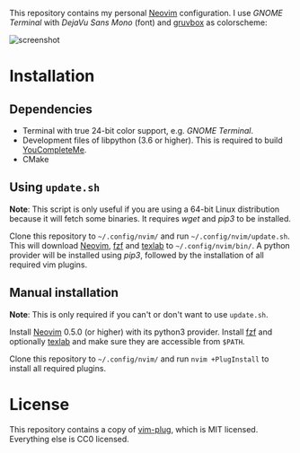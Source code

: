 This repository contains my personal [Neovim](https://neovim.io/)
configuration. I use _GNOME Terminal_ with _DejaVu Sans Mono_ (font) and
[gruvbox](https://github.com/gruvbox-community/gruvbox) as colorscheme:

![screenshot](https://user-images.githubusercontent.com/8235638/113520650-d53a5380-9594-11eb-941f-6e8eb4206531.png)

# Installation

## Dependencies

* Terminal with true 24-bit color support, e.g. _GNOME Terminal_.
* Development files of libpython (3.6 or higher). This is required to build
  [YouCompleteMe](https://github.com/ycm-core/YouCompleteMe).
* CMake

## Using `update.sh`

**Note**: This script is only useful if you are using a 64-bit Linux
distribution because it will fetch some binaries. It requires _wget_ and
_pip3_ to be installed.

Clone this repository to `~/.config/nvim/` and run
`~/.config/nvim/update.sh`. This will download
[Neovim](https://neovim.io/), [fzf](https://github.com/junegunn/fzf) and
[texlab](https://texlab.netlify.com) to `~/.config/nvim/bin/`. A python
provider will be installed using _pip3_, followed by the installation of
all required vim plugins.

## Manual installation

**Note**: This is only required if you can't or don't want to use
`update.sh`.

Install [Neovim](https://neovim.io/) 0.5.0 (or higher) with its python3
provider. Install [fzf](https://github.com/junegunn/fzf) and optionally
[texlab](https://texlab.netlify.com) and make sure they are accessible from
`$PATH`.

Clone this repository to `~/.config/nvim/` and run `nvim +PlugInstall` to
install all required plugins.

# License

This repository contains a copy of
[vim-plug](https://github.com/junegunn/vim-plug), which is MIT licensed.
Everything else is CC0 licensed.

